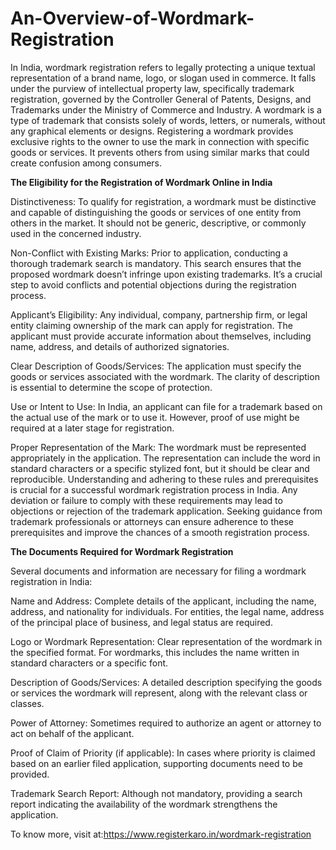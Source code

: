 # An-Overview-of-Wordmark-Registration
In India, wordmark registration refers to legally protecting a unique textual representation of a brand name, logo, or slogan used in commerce.
It falls under the purview of intellectual property law, specifically trademark registration, governed by the Controller General of Patents, Designs, and Trademarks under the Ministry of Commerce and Industry. A wordmark is a type of trademark that consists solely of words, letters, or numerals, without any graphical elements or designs. Registering a wordmark provides exclusive rights to the owner to use the mark in connection with specific goods or services. It prevents others from using similar marks that could create confusion among consumers.


**The Eligibility for the Registration of Wordmark Online in India**

Distinctiveness: To qualify for registration, a wordmark must be distinctive and capable of distinguishing the goods or services of one entity from others in the market. It should not be generic, descriptive, or commonly used in the concerned industry.

Non-Conflict with Existing Marks: Prior to application, conducting a thorough trademark search is mandatory. This search ensures that the proposed wordmark doesn’t infringe upon existing trademarks. It’s a crucial step to avoid conflicts and potential objections during the registration process.

Applicant’s Eligibility: Any individual, company, partnership firm, or legal entity claiming ownership of the mark can apply for registration. The applicant must provide accurate information about themselves, including name, address, and details of authorized signatories.

Clear Description of Goods/Services: The application must specify the goods or services associated with the wordmark. The clarity of description is essential to determine the scope of protection.

Use or Intent to Use: In India, an applicant can file for a trademark based on the actual use of the mark or to use it. However, proof of use might be required at a later stage for registration.

Proper Representation of the Mark: The wordmark must be represented appropriately in the application. The representation can include the word in standard characters or a specific stylized font, but it should be clear and reproducible.
Understanding and adhering to these rules and prerequisites is crucial for a successful wordmark registration process in India. Any deviation or failure to comply with these requirements may lead to objections or rejection of the trademark application. Seeking guidance from trademark professionals or attorneys can ensure adherence to these prerequisites and improve the chances of a smooth registration process.



**The Documents Required for Wordmark Registration**

Several documents and information are necessary for filing a wordmark registration in India:

Name and Address: Complete details of the applicant, including the name, address, and nationality for individuals. For entities, the legal name, address of the principal place of business, and legal status are required.

Logo or Wordmark Representation: Clear representation of the wordmark in the specified format. For wordmarks, this includes the name written in standard characters or a specific font.

Description of Goods/Services: A detailed description specifying the goods or services the wordmark will represent, along with the relevant class or classes.

Power of Attorney: Sometimes required to authorize an agent or attorney to act on behalf of the applicant.

Proof of Claim of Priority (if applicable): In cases where priority is claimed based on an earlier filed application, supporting documents need to be provided.

Trademark Search Report: Although not mandatory, providing a search report indicating the availability of the wordmark strengthens the application.


To know more, visit at:https://www.registerkaro.in/wordmark-registration
